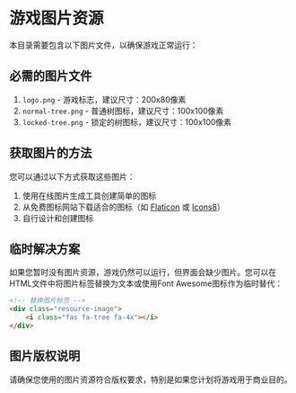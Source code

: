 # 游戏图片资源

本目录需要包含以下图片文件，以确保游戏正常运行：

## 必需的图片文件

1. `logo.png` - 游戏标志，建议尺寸：200x80像素
2. `normal-tree.png` - 普通树图标，建议尺寸：100x100像素
3. `locked-tree.png` - 锁定的树图标，建议尺寸：100x100像素

## 获取图片的方法

您可以通过以下方式获取这些图片：

1. 使用在线图片生成工具创建简单的图标
2. 从免费图标网站下载适合的图标（如 [Flaticon](https://www.flaticon.com/) 或 [Icons8](https://icons8.com/)）
3. 自行设计和创建图标

## 临时解决方案

如果您暂时没有图片资源，游戏仍然可以运行，但界面会缺少图片。您可以在HTML文件中将图片标签替换为文本或使用Font Awesome图标作为临时替代：

```html
<!-- 替换图片标签 -->
<div class="resource-image">
    <i class="fas fa-tree fa-4x"></i>
</div>
```

## 图片版权说明

请确保您使用的图片资源符合版权要求，特别是如果您计划将游戏用于商业目的。 